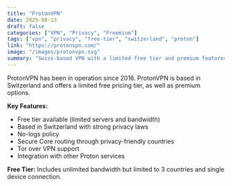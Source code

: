 ```yaml
---
title: "ProtonVPN"
date: 2025-08-13
draft: false
categories: ["VPN", "Privacy", "Freemium"]
tags: ["vpn", "privacy", "free-tier", "switzerland", "proton"]
link: "https://protonvpn.com/"
image: "/images/protonvpn.svg"
summary: "Swiss-based VPN with a limited free tier and premium features."
---
```


ProtonVPN has been in operation since 2016. ProtonVPN is based in Switzerland and offers a limited free pricing tier, as well as premium options.

**Key Features:**

- Free tier available (limited servers and bandwidth)
- Based in Switzerland with strong privacy laws
- No-logs policy
- Secure Core routing through privacy-friendly countries
- Tor over VPN support
- Integration with other Proton services

**Free Tier:** Includes unlimited bandwidth but limited to 3 countries and single device connection.
